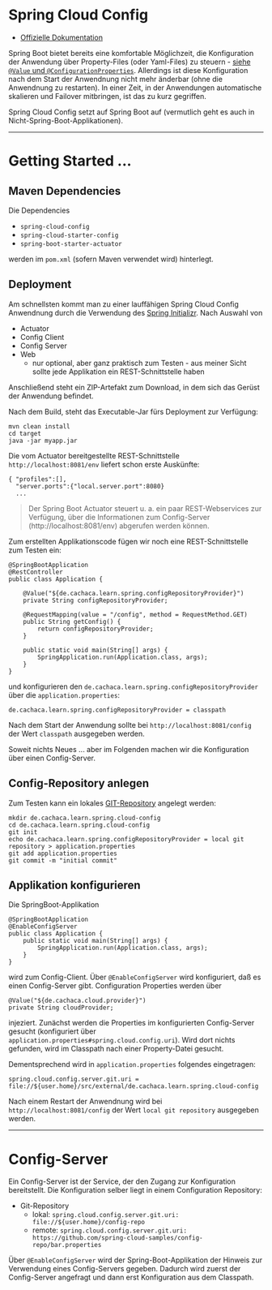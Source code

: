 # Spring Cloud Config
* [Offizielle Dokumentation](http://cloud.spring.io/spring-cloud-config/)

Spring Boot bietet bereits eine komfortable Möglichzeit, die Konfiguration der Anwendung über Property-Files (oder Yaml-Files) zu steuern - [siehe ``@Value`` und ``@ConfigurationProperties``](springBoot.md). Allerdings ist diese Konfiguration nach dem Start der Anwendnung nicht mehr änderbar (ohne die Anwendnung zu restarten). In einer Zeit, in der Anwendungen automatische skalieren und Failover mitbringen, ist das zu kurz gegriffen. 

Spring Cloud Config setzt auf Spring Boot auf (vermutlich geht es auch in Nicht-Spring-Boot-Applikationen).

---

# Getting Started ...

## Maven Dependencies
 Die Dependencies

* ``spring-cloud-config``
* ``spring-cloud-starter-config``
* ``spring-boot-starter-actuator``

werden im ``pom.xml`` (sofern Maven verwendet wird) hinterlegt.

## Deployment

Am schnellsten kommt man zu einer lauffähigen Spring Cloud Config Anwendnung durch die Verwendung des [Spring Initializr](https://start.spring.io/). Nach Auswahl von 

* Actuator
* Config Client
* Config Server
* Web
  * nur optional, aber ganz praktisch zum Testen - aus meiner Sicht sollte jede Applikation ein REST-Schnittstelle haben

Anschließend steht ein ZIP-Artefakt zum Download, in dem sich das Gerüst der Anwendung befindet.

Nach dem Build, steht das Executable-Jar fürs Deployment zur Verfügung:

    mvn clean install
    cd target
    java -jar myapp.jar

Die vom Actuator bereitgestellte REST-Schnittstelle ``http://localhost:8081/env`` liefert schon erste Auskünfte:

    { "profiles":[],
      "server.ports":{"local.server.port":8080}
      ...

> Der Spring Boot Actuator steuert u. a. ein paar REST-Webservices zur Verfügung, über die Informationen zum Config-Server (http://localhost:8081/env) abgerufen werden können.

Zum erstellten Applikationscode fügen wir noch eine REST-Schnittstelle zum Testen ein:

    @SpringBootApplication
    @RestController
    public class Application {

        @Value("${de.cachaca.learn.spring.configRepositoryProvider}")
        private String configRepositoryProvider;

        @RequestMapping(value = "/config", method = RequestMethod.GET)
        public String getConfig() {
            return configRepositoryProvider;
        }

        public static void main(String[] args) {
            SpringApplication.run(Application.class, args);
        }
    }

und konfigurieren den ``de.cachaca.learn.spring.configRepositoryProvider`` über die ``application.properties``:

    de.cachaca.learn.spring.configRepositoryProvider = classpath
    
Nach dem Start der Anwendung sollte bei ``http://localhost:8081/config`` der Wert ``classpath`` ausgegeben werden.

Soweit nichts Neues ... aber im Folgenden machen wir die Konfiguration über einen Config-Server.

## Config-Repository anlegen
Zum Testen kann ein lokales [GIT-Repository](git.md) angelegt werden:

    mkdir de.cachaca.learn.spring.cloud-config
    cd de.cachaca.learn.spring.cloud-config
    git init
    echo de.cachaca.learn.spring.configRepositoryProvider = local git repository > application.properties
    git add application.properties
    git commit -m "initial commit"

## Applikation konfigurieren
Die SpringBoot-Applikation 

    @SpringBootApplication
    @EnableConfigServer
    public class Application {
        public static void main(String[] args) {
            SpringApplication.run(Application.class, args);
        }
    }

wird zum Config-Client. Über ``@EnableConfigServer`` wird konfiguriert, daß es einen Config-Server gibt. Configuration Properties werden über 

    @Value("${de.cachaca.cloud.provider}")
    private String cloudProvider;
    
injeziert. Zunächst werden die Properties im konfigurierten Config-Server gesucht (konfiguriert über ``application.properties#spring.cloud.config.uri``). Wird dort nichts gefunden, wird im Classpath nach einer Property-Datei gesucht.

Dementsprechend wird in ``application.properties`` folgendes eingetragen:

    spring.cloud.config.server.git.uri = file://${user.home}/src/external/de.cachaca.learn.spring.cloud-config

Nach einem Restart der Anwendnung wird bei ``http://localhost:8081/config`` der Wert ``local git repository`` ausgegeben werden.

---

# Config-Server
Ein Config-Server ist der Service, der den Zugang zur  Konfiguration bereitstellt. Die Konfiguration selber liegt in einem Configuration Repository:

* Git-Repository
  * lokal: ``spring.cloud.config.server.git.uri: file://${user.home}/config-repo``
  * remote: ``spring.cloud.config.server.git.uri: https://github.com/spring-cloud-samples/config-repo/bar.properties``

Über ``@EnableConfigServer`` wird der Spring-Boot-Applikation der Hinweis zur Verwendung eines Config-Servers gegeben. Dadurch wird zuerst der Config-Server angefragt und dann erst Konfiguration aus dem Classpath.